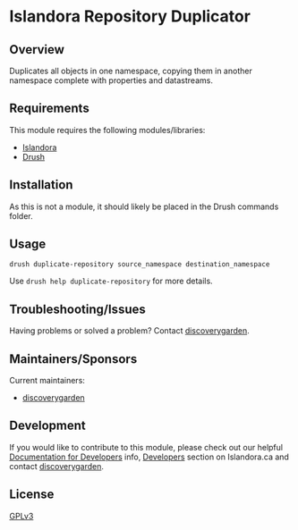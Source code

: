 # Islandora Repository Duplicator

## Overview

Duplicates all objects in one namespace, copying them in another namespace complete with properties and datastreams.

## Requirements

This module requires the following modules/libraries:

* [Islandora](https://github.com/Islandora/islandora)
* [Drush](https://github.com/drush-ops/drush)

## Installation

As this is not a module, it should likely be placed in the Drush commands folder.

## Usage

`drush duplicate-repository source_namespace destination_namespace`

Use `drush help duplicate-repository` for more details.

## Troubleshooting/Issues

Having problems or solved a problem? Contact [discoverygarden](http://support.discoverygarden.ca).

## Maintainers/Sponsors

Current maintainers:

* [discoverygarden](http://www.discoverygarden.ca)

## Development

If you would like to contribute to this module, please check out our helpful
[Documentation for Developers](https://github.com/Islandora/islandora/wiki#wiki-documentation-for-developers)
info, [Developers](http://islandora.ca/developers) section on Islandora.ca and
contact [discoverygarden](http://support.discoverygarden.ca).

## License

[GPLv3](http://www.gnu.org/licenses/gpl-3.0.txt)
